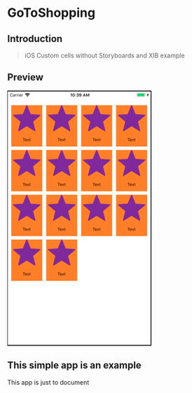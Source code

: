 # GoToShopping

## Introduction

> iOS Custom cells without Storyboards and XIB example

## Preview
![](https://github.com/AlanCasasArevalo/CustomCellWithoutStoryboardsAndXIB/blob/master/Picture.png)

## This simple app is an example

This app is just to document 
